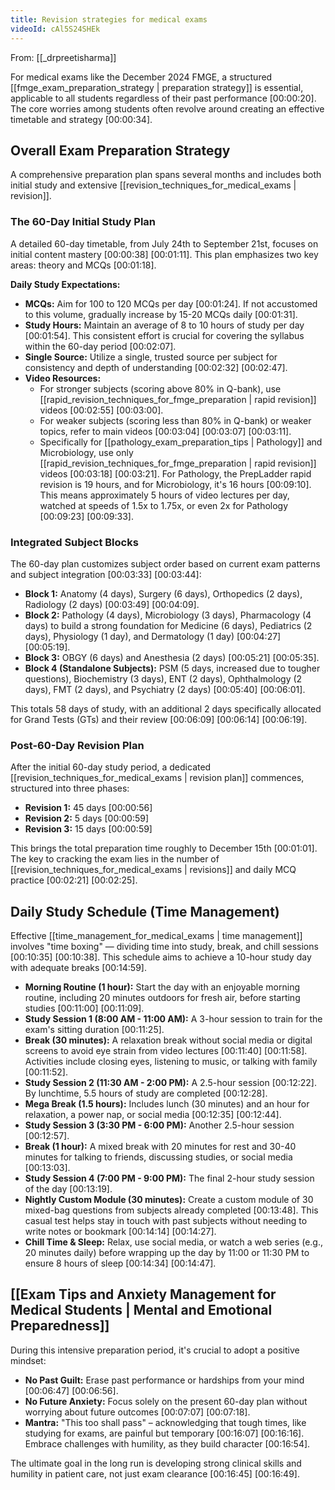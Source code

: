 ```yaml
---
title: Revision strategies for medical exams
videoId: cAl5S24SHEk
---
```


From: [[_drpreetisharma]] <br/> 

For medical exams like the December 2024 FMGE, a structured [[fmge_exam_preparation_strategy | preparation strategy]] is essential, applicable to all students regardless of their past performance <a class="yt-timestamp" data-t="00:00:20">[00:00:20]</a>. The core worries among students often revolve around creating an effective timetable and strategy <a class="yt-timestamp" data-t="00:00:34">[00:00:34]</a>.

## Overall Exam Preparation Strategy

A comprehensive preparation plan spans several months and includes both initial study and extensive [[revision_techniques_for_medical_exams | revision]].

### The 60-Day Initial Study Plan

A detailed 60-day timetable, from July 24th to September 21st, focuses on initial content mastery <a class="yt-timestamp" data-t="00:00:38">[00:00:38]</a> <a class="yt-timestamp" data-t="00:01:11">[00:01:11]</a>. This plan emphasizes two key areas: theory and MCQs <a class="yt-timestamp" data-t="00:01:18">[00:01:18]</a>.

**Daily Study Expectations:**
*   **MCQs:** Aim for 100 to 120 MCQs per day <a class="yt-timestamp" data-t="00:01:24">[00:01:24]</a>. If not accustomed to this volume, gradually increase by 15-20 MCQs daily <a class="yt-timestamp" data-t="00:01:31">[00:01:31]</a>.
*   **Study Hours:** Maintain an average of 8 to 10 hours of study per day <a class="yt-timestamp" data-t="00:01:54">[00:01:54]</a>. This consistent effort is crucial for covering the syllabus within the 60-day period <a class="yt-timestamp" data-t="00:02:07">[00:02:07]</a>.
*   **Single Source:** Utilize a single, trusted source per subject for consistency and depth of understanding <a class="yt-timestamp" data-t="00:02:32">[00:02:32]</a> <a class="yt-timestamp" data-t="00:02:47">[00:02:47]</a>.
*   **Video Resources:**
    *   For stronger subjects (scoring above 80% in Q-bank), use [[rapid_revision_techniques_for_fmge_preparation | rapid revision]] videos <a class="yt-timestamp" data-t="00:02:55">[00:02:55]</a> <a class="yt-timestamp" data-t="00:03:00">[00:03:00]</a>.
    *   For weaker subjects (scoring less than 80% in Q-bank) or weaker topics, refer to main videos <a class="yt-timestamp" data-t="00:03:04">[00:03:04]</a> <a class="yt-timestamp" data-t="00:03:07">[00:03:07]</a> <a class="yt-timestamp" data-t="00:03:11">[00:03:11]</a>.
    *   Specifically for [[pathology_exam_preparation_tips | Pathology]] and Microbiology, use only [[rapid_revision_techniques_for_fmge_preparation | rapid revision]] videos <a class="yt-timestamp" data-t="00:03:18">[00:03:18]</a> <a class="yt-timestamp" data-t="00:03:21">[00:03:21]</a>. For Pathology, the PrepLadder rapid revision is 19 hours, and for Microbiology, it's 16 hours <a class="yt-timestamp" data-t="00:09:10">[00:09:10]</a>. This means approximately 5 hours of video lectures per day, watched at speeds of 1.5x to 1.75x, or even 2x for Pathology <a class="yt-timestamp" data-t="00:09:23">[00:09:23]</a> <a class="yt-timestamp" data-t="00:09:33">[00:09:33]</a>.

### Integrated Subject Blocks

The 60-day plan customizes subject order based on current exam patterns and subject integration <a class="yt-timestamp" data-t="00:03:33">[00:03:33]</a> <a class="yt-timestamp" data-t="00:03:44">[00:03:44]</a>:

*   **Block 1:** Anatomy (4 days), Surgery (6 days), Orthopedics (2 days), Radiology (2 days) <a class="yt-timestamp" data-t="00:03:49">[00:03:49]</a> <a class="yt-timestamp" data-t="00:04:09">[00:04:09]</a>.
*   **Block 2:** Pathology (4 days), Microbiology (3 days), Pharmacology (4 days) to build a strong foundation for Medicine (6 days), Pediatrics (2 days), Physiology (1 day), and Dermatology (1 day) <a class="yt-timestamp" data-t="00:04:27">[00:04:27]</a> <a class="yt-timestamp" data-t="00:05:19">[00:05:19]</a>.
*   **Block 3:** OBGY (6 days) and Anesthesia (2 days) <a class="yt-timestamp" data-t="00:05:21">[00:05:21]</a> <a class="yt-timestamp" data-t="00:05:35">[00:05:35]</a>.
*   **Block 4 (Standalone Subjects):** PSM (5 days, increased due to tougher questions), Biochemistry (3 days), ENT (2 days), Ophthalmology (2 days), FMT (2 days), and Psychiatry (2 days) <a class="yt-timestamp" data-t="00:05:40">[00:05:40]</a> <a class="yt-timestamp" data-t="00:06:01">[00:06:01]</a>.

This totals 58 days of study, with an additional 2 days specifically allocated for Grand Tests (GTs) and their review <a class="yt-timestamp" data-t="00:06:09">[00:06:09]</a> <a class="yt-timestamp" data-t="00:06:14">[00:06:14]</a> <a class="yt-timestamp" data-t="00:06:19">[00:06:19]</a>.

### Post-60-Day Revision Plan

After the initial 60-day study period, a dedicated [[revision_techniques_for_medical_exams | revision plan]] commences, structured into three phases:
*   **Revision 1:** 45 days <a class="yt-timestamp" data-t="00:00:56">[00:00:56]</a>
*   **Revision 2:** 5 days <a class="yt-timestamp" data-t="00:00:59">[00:00:59]</a>
*   **Revision 3:** 15 days <a class="yt-timestamp" data-t="00:00:59">[00:00:59]</a>

This brings the total preparation time roughly to December 15th <a class="yt-timestamp" data-t="00:01:01">[00:01:01]</a>. The key to cracking the exam lies in the number of [[revision_techniques_for_medical_exams | revisions]] and daily MCQ practice <a class="yt-timestamp" data-t="00:02:21">[00:02:21]</a> <a class="yt-timestamp" data-t="00:02:25">[00:02:25]</a>.

## Daily Study Schedule (Time Management)

Effective [[time_management_for_medical_exams | time management]] involves "time boxing" — dividing time into study, break, and chill sessions <a class="yt-timestamp" data-t="00:10:35">[00:10:35]</a> <a class="yt-timestamp" data-t="00:10:38">[00:10:38]</a>. This schedule aims to achieve a 10-hour study day with adequate breaks <a class="yt-timestamp" data-t="00:14:59">[00:14:59]</a>.

*   **Morning Routine (1 hour):** Start the day with an enjoyable morning routine, including 20 minutes outdoors for fresh air, before starting studies <a class="yt-timestamp" data-t="00:11:00">[00:11:00]</a> <a class="yt-timestamp" data-t="00:11:09">[00:11:09]</a>.
*   **Study Session 1 (8:00 AM - 11:00 AM):** A 3-hour session to train for the exam's sitting duration <a class="yt-timestamp" data-t="00:11:25">[00:11:25]</a>.
*   **Break (30 minutes):** A relaxation break without social media or digital screens to avoid eye strain from video lectures <a class="yt-timestamp" data-t="00:11:40">[00:11:40]</a> <a class="yt-timestamp" data-t="00:11:58">[00:11:58]</a>. Activities include closing eyes, listening to music, or talking with family <a class="yt-timestamp" data-t="00:11:52">[00:11:52]</a>.
*   **Study Session 2 (11:30 AM - 2:00 PM):** A 2.5-hour session <a class="yt-timestamp" data-t="00:12:22">[00:12:22]</a>. By lunchtime, 5.5 hours of study are completed <a class="yt-timestamp" data-t="00:12:28">[00:12:28]</a>.
*   **Mega Break (1.5 hours):** Includes lunch (30 minutes) and an hour for relaxation, a power nap, or social media <a class="yt-timestamp" data-t="00:12:35">[00:12:35]</a> <a class="yt-timestamp" data-t="00:12:44">[00:12:44]</a>.
*   **Study Session 3 (3:30 PM - 6:00 PM):** Another 2.5-hour session <a class="yt-timestamp" data-t="00:12:57">[00:12:57]</a>.
*   **Break (1 hour):** A mixed break with 20 minutes for rest and 30-40 minutes for talking to friends, discussing studies, or social media <a class="yt-timestamp" data-t="00:13:03">[00:13:03]</a>.
*   **Study Session 4 (7:00 PM - 9:00 PM):** The final 2-hour study session of the day <a class="yt-timestamp" data-t="00:13:19">[00:13:19]</a>.
*   **Nightly Custom Module (30 minutes):** Create a custom module of 30 mixed-bag questions from subjects already completed <a class="yt-timestamp" data-t="00:13:48">[00:13:48]</a>. This casual test helps stay in touch with past subjects without needing to write notes or bookmark <a class="yt-timestamp" data-t="00:14:14">[00:14:14]</a> <a class="yt-timestamp" data-t="00:14:27">[00:14:27]</a>.
*   **Chill Time & Sleep:** Relax, use social media, or watch a web series (e.g., 20 minutes daily) before wrapping up the day by 11:00 or 11:30 PM to ensure 8 hours of sleep <a class="yt-timestamp" data-t="00:14:34">[00:14:34]</a> <a class="yt-timestamp" data-t="00:14:47">[00:14:47]</a>.

## [[Exam Tips and Anxiety Management for Medical Students | Mental and Emotional Preparedness]]

During this intensive preparation period, it's crucial to adopt a positive mindset:
*   **No Past Guilt:** Erase past performance or hardships from your mind <a class="yt-timestamp" data-t="00:06:47">[00:06:47]</a> <a class="yt-timestamp" data-t="00:06:56">[00:06:56]</a>.
*   **No Future Anxiety:** Focus solely on the present 60-day plan without worrying about future outcomes <a class="yt-timestamp" data-t="00:07:07">[00:07:07]</a> <a class="yt-timestamp" data-t="00:07:18">[00:07:18]</a>.
*   **Mantra:** "This too shall pass" – acknowledging that tough times, like studying for exams, are painful but temporary <a class="yt-timestamp" data-t="00:16:07">[00:16:07]</a> <a class="yt-timestamp" data-t="00:16:16">[00:16:16]</a>. Embrace challenges with humility, as they build character <a class="yt-timestamp" data-t="00:16:54">[00:16:54]</a>.

The ultimate goal in the long run is developing strong clinical skills and humility in patient care, not just exam clearance <a class="yt-timestamp" data-t="00:16:45">[00:16:45]</a> <a class="yt-timestamp" data-t="00:16:49">[00:16:49]</a>.